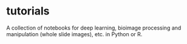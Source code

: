 # tutorials

A collection of notebooks for deep learning, bioimage processing and manipulation (whole slide images), etc. in Python or R.
